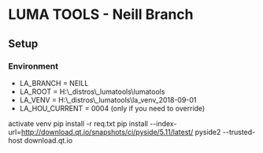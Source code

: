 # LUMA TOOLS - Neill Branch


## Setup
### Environment
  * LA_BRANCH = NEILL  
  * LA_ROOT   = H:\\_distros\\_lumatools\\lumatools  
  * LA_VENV   = H:\\_distros\\_lumatools\\la_venv_2018-09-01  
  * LA_HOU_CURRENT = 0004 (only if you need to override)
 
 activate venv
 pip install -r req.txt
 pip install --index-url=http://download.qt.io/snapshots/ci/pyside/5.11/latest/ pyside2 --trusted-host download.qt.io
 